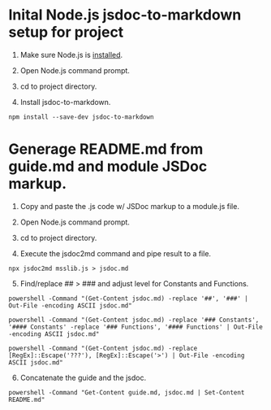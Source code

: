 # Inital Node.js jsdoc-to-markdown setup for project

1. Make sure Node.js is [installed](https://nodejs.org/en/download/).

2. Open Node.js command prompt.

3. cd to project directory.

4. Install jsdoc-to-markdown.

```
npm install --save-dev jsdoc-to-markdown
```

# Generage README.md from guide.md and module JSDoc markup.

1. Copy and paste the .js code w/ JSDoc markup to a module.js file.

2. Open Node.js command prompt.

3. cd to project directory.

4. Execute the jsdoc2md command and pipe result to a file.

```
npx jsdoc2md msslib.js > jsdoc.md
```

5. Find/replace ## > ### and adjust level for Constants and Functions.

```
powershell -Command "(Get-Content jsdoc.md) -replace '##', '###' | Out-File -encoding ASCII jsdoc.md"

powershell -Command "(Get-Content jsdoc.md) -replace '### Constants', '#### Constants' -replace '### Functions', '#### Functions' | Out-File -encoding ASCII jsdoc.md"

powershell -Command "(Get-Content jsdoc.md) -replace [RegEx]::Escape('???'), [RegEx]::Escape('>') | Out-File -encoding ASCII jsdoc.md"
```

6. Concatenate the guide and the jsdoc.

```
powershell -Command "Get-Content guide.md, jsdoc.md | Set-Content README.md"
```

